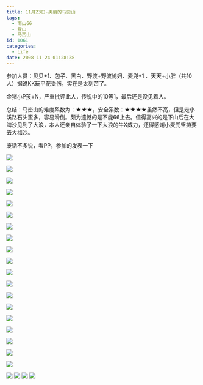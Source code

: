 ```yaml
---
title: 11月23日·美丽的马峦山
tags:
  - 南山66
  - 登山
  - 马峦山
id: 1061
categories:
  - Life
date: 2008-11-24 01:28:38
---
```


参加人员：贝贝+1、包子、黑白、野渡+野渡媳妇、麦兜+1 、天天+小胖（共10人）据说KK玩平花受伤，实在是太刻苦了。

金猪小P孩+N，严重批评此人，传说中的10等1，最后还是没见着人。 

总结：马峦山的难度系数为：★★★，安全系数：★★★★虽然不高，但是走小溪路石头蛮多，容易滑倒。颇为遗憾的是不能66上去。值得高兴的是下山后在大海沙见到了大浪，本人还亲自体验了一下大浪的牛X威力，还得感谢小麦兜坚持要去大梅沙。 

废话不多说，看PP，参加的发表一下 

![](/images/2008/11/24_24_012838_10602.jpg) 

![](/images/2008/11/24_24_012838_0_10603.jpg) 

![](/images/2008/11/24_24_012838_1_10604.jpg) 

![](/images/2008/11/24_24_013836_2_10605.jpg) 

![](/images/2008/11/24_24_012838_2_10606.jpg) 

![](/images/2008/11/24_24_012838_4_10607.jpg) 

![](/images/2008/11/24_24_012838_5_10608.jpg) 

![](/images/2008/11/24_24_012838_9_10609.jpg) 

![](/images/2008/11/24_24_012838_6_10610.jpg) 

![](/images/2008/11/24_24_012838_7_10611.jpg) 

![](/images/2008/11/24_24_012838_8_10612.jpg) 

![](/images/2008/11/24_24_012838_10_10613.jpg) 

![](/images/2008/11/24_24_012838_11_10614.jpg) 

![](/images/2008/11/24_24_012838_12_10615.jpg) 

![](/images/2008/11/24_24_012838_13_10616.jpg) 

![](/images/2008/11/24_24_012838_14_10617.jpg) 

![](/images/2008/11/24_24_013836_10618.jpg)

![](/images/2008/11/24_24_013836_1_10619.jpg) 

![](/images/2008/11/24_24_013836_0_10620.jpg) 

![](/images/2008/11/24_24_225342_10621.jpg)
![](/images/2008/11/24_24_225342_0_10622.jpg)
![](/images/2008/11/24_24_225342_1_10623.jpg)
![](/images/2008/11/24_24_225342_2_10624.jpg)